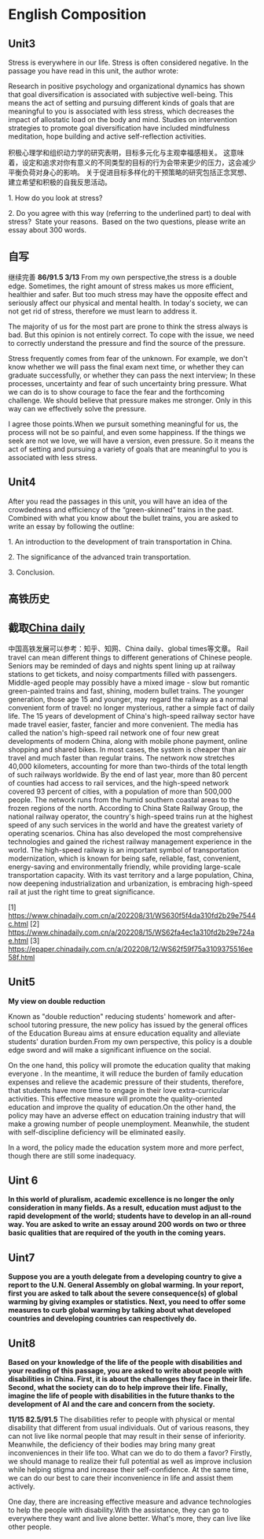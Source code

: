 # English Composition
## Unit3
Stress is everywhere in our life. Stress is often considered negative. In the passage you have read in this unit, the author wrote: 

Research in positive psychology and organizational dynamics has shown that goal diversification is associated with subjective well-being. 
This means the act of setting and pursuing different kinds of goals that are meaningful to you is associated with less stress, which decreases the impact of allostatic load on the body and mind. 
Studies on intervention strategies to promote goal diversification have included mindfulness meditation, hope building and active self-reflection activities.

积极心理学和组织动力学的研究表明，目标多元化与主观幸福感相关。
这意味着，设定和追求对你有意义的不同类型的目标的行为会带来更少的压力，这会减少平衡负荷对身心的影响。
关于促进目标多样化的干预策略的研究包括正念冥想、建立希望和积极的自我反思活动。


1\. How do you look at stress?

2\. Do you agree with this way (referring to the underlined part) to deal with stress?  State your reasons.  
Based on the two questions, please write an essay about 300 words.

## 自写
继续完善
**86/91.5  3/13**
From my own perspective,the stress is a double edge. Sometimes, the right amount of stress makes us more efficient, healthier and safer. But too much stress may have the opposite effect and seriously affect our physical and mental health. In today's society, we can not get rid of stress, therefore we must learn to address it.

The majority of us for the most part are prone to think the stress always is bad. But this opinion is not entirely correct. To cope with the issue, we need to correctly understand the pressure and find the source of the pressure.

Stress frequently comes from fear of the unknown. For example, we don't know whether we will pass the final exam next time, or whether they can graduate successfully, or whether they can pass the next interview; In these processes, uncertainty and fear of such uncertainty bring pressure. What we can do is to show courage to face the fear and the forthcoming challenge. We should believe that pressure makes me stronger. Only in this way can we effectively solve the pressure.

I agree those points.When we pursuit something meaningful for us, the process will not be so painful, and even some happiness. If the things we seek are not we love, we will have a version, even pressure. So it means the act of setting and pursuing a variety of goals that are meaningful to you is associated with less stress.

## Unit4

After you read the passages in this unit, you will have an idea of the crowdedness and efficiency of the “green-skinned” trains in the past. Combined with what you know about the bullet trains, you are asked to write an essay by following the outline:

1\. An introduction to the development of train transportation in China.

2\. The significance of the advanced train transportation.

3\. Conclusion.

## 高铁历史



## 截取[China daily](https://www.chinadaily.com.cn/a/202210/25/WS635733cfa310fd2b29e7e520.html)
中国高铁发展可以参考：知乎、知网、China daily、global times等文章。
Rail travel can mean different things to different generations of Chinese people. Seniors may be reminded of days and nights spent lining up at railway stations to get tickets, and noisy compartments filled with passengers. Middle-aged people may possibly have a mixed image - slow but romantic green-painted trains and fast, shining, modern bullet trains.
The younger generation, those age 15 and younger, may regard the railway as a normal convenient form of travel: no longer mysterious, rather a simple fact of daily life.
The 15 years of development of China's high-speed railway sector have made travel easier, faster, fancier and more convenient.
The media has called the nation's high-speed rail network one of four new great developments of modern China, along with mobile phone payment, online shopping and shared bikes.
In most cases, the system is cheaper than air travel and much faster than regular trains.
The network now stretches 40,000 kilometers, accounting for more than two-thirds of the total length of such railways worldwide. By the end of last year, more than 80 percent of counties had access to rail services, and the high-speed network covered 93 percent of cities, with a population of more than 500,000 people.
The network runs from the humid southern coastal areas to the frozen regions of the north.
According to China State Railway Group, the national railway operator, the country's high-speed trains run at the highest speed of any such services in the world and have the greatest variety of operating scenarios. China has also developed the most comprehensive technologies and gained the richest railway management experience in the world.
The high-speed railway is an important symbol of transportation modernization, which is known for being safe, reliable, fast, convenient, energy-saving and environmentally friendly, while providing large-scale transportation capacity. With its vast territory and a large population, China, now deepening industrialization and urbanization, is embracing high-speed rail at just the right time to great significance.

[1] https://www.chinadaily.com.cn/a/202208/31/WS630f5f4da310fd2b29e7544c.html
[2] https://www.chinadaily.com.cn/a/202208/15/WS62fa4ec1a310fd2b29e724ae.html
[3] https://epaper.chinadaily.com.cn/a/202208/12/WS62f59f75a3109375516ee58f.html


## Unit5
**My view on double reduction**

Known as "double reduction" reducing students' homework and after-school tutoring pressure, the new policy has issued by the general offices of the Education Bureau aims at ensure education equality and alleviate students' duration burden.From my own perspective, this policy is a double edge sword and will make a significant influence on the social.

On the one hand, this policy will promote the education quality that making everyone . In the meantime, it will reduce the burden of family education expenses and relieve the academic pressure of their students, therefore, that students have more time to engage in their love extra-curricular activities. This effective measure will promote the quality-oriented education and improve the quality of education.On the other hand, the policy may have an adverse effect on education training industry that will make a growing number of people unemployment. Meanwhile, the student with self-discipline deficiency will be eliminated easily.

In a word, the policy made the education system more and more perfect, though there are still some inadequacy.


## Uint 6
**In this world of pluralism, academic excellence is no longer the only consideration in many fields. As a result, education must adjust to the rapid development of the world; students have to develop in an all-round way. You are asked to write an essay around 200 words on two or three basic qualities that are required of the youth in the coming years.**


## Uint7
**Suppose you are a youth delegate from a developing country to give a report to the U.N. General Assembly on global warming. In your report, first you are asked to talk about the severe consequence(s) of global warming by giving examples or statistics. Next, you need to offer some measures to curb global warming by talking about what developed countries and developing countries can respectively do.**


## Unit8
**Based on your knowledge of the life of the people with disabilities and your reading of this passage, you are asked to write about people with disabilities in China. First, it is about the challenges they face in their life. Second, what the society can do to help improve their life. Finally, imagine the life of people with disabilities in the future thanks to the development of AI and the care and concern from the society.**

**11/15  82.5/91.5**
The disabilities refer to people with physical or mental disability that different from usual individuals. Out of various reasons, they can not live like normal people that may result in their sense of inferiority. Meanwhile, the deficiency of their bodies may bring many great inconveniences in their life too.
What can we do to do them a favor?
 Firstly, we should manage to realize their full potential as well as improve inclusion while helping stigma and increase their self-confidence. At the same time, we can do our best to care their inconvenience in life and assist them actively.

One day, there are increasing effective measure and advance technologies to help the people with disability.With the assistance, they can go to everywhere they want and live alone better. What's more, they can live like other people.

















